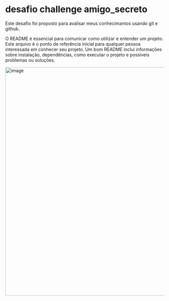 # desafio challenge amigo_secreto
Este desafio foi proposto para avalisar meus conhecimantos usando git e github.

>>
O README é essencial para comunicar como utilizar e entender um projeto. Este arquivo é o ponto de referência inicial para qualquer pessoa interessada em conhecer seu projeto. Um bom README inclui informações sobre instalação, dependências, como executar o projeto e possíveis problemas ou soluções.
>>
<img width="721" alt="image" src="https://github.com/user-attachments/assets/8ce6e756-b503-4a0f-8d0e-688019cf590b" />
